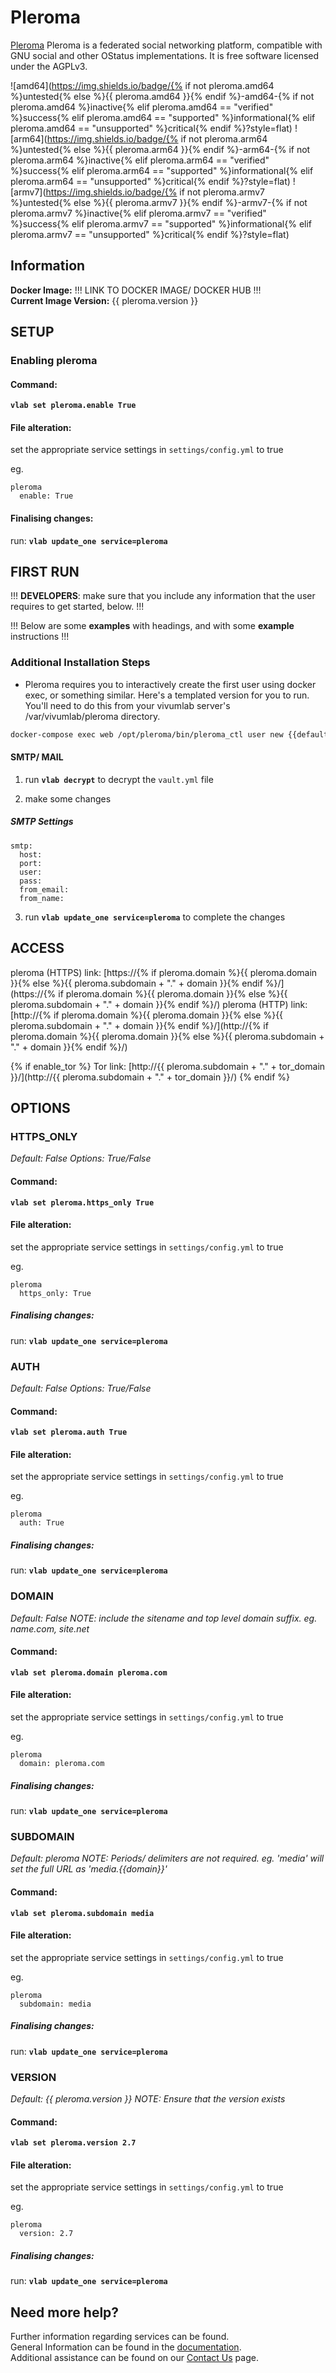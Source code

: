 # Pleroma

[Pleroma](https://github.com/angristan/docker-pleroma) Pleroma is a federated social networking platform, compatible with GNU social and other OStatus implementations. It is free software licensed under the AGPLv3.

![amd64](https://img.shields.io/badge/{% if not pleroma.amd64 %}untested{% else %}{{ pleroma.amd64 }}{% endif %}-amd64-{% if not pleroma.amd64 %}inactive{% elif pleroma.amd64 == "verified" %}success{% elif pleroma.amd64 == "supported" %}informational{% elif pleroma.amd64 == "unsupported" %}critical{% endif %}?style=flat)
![arm64](https://img.shields.io/badge/{% if not pleroma.arm64 %}untested{% else %}{{ pleroma.arm64 }}{% endif %}-arm64-{% if not pleroma.arm64 %}inactive{% elif pleroma.arm64 == "verified" %}success{% elif pleroma.arm64 == "supported" %}informational{% elif pleroma.arm64 == "unsupported" %}critical{% endif %}?style=flat)
![armv7](https://img.shields.io/badge/{% if not pleroma.armv7 %}untested{% else %}{{ pleroma.armv7 }}{% endif %}-armv7-{% if not pleroma.armv7 %}inactive{% elif pleroma.armv7 == "verified" %}success{% elif pleroma.armv7 == "supported" %}informational{% elif pleroma.armv7 == "unsupported" %}critical{% endif %}?style=flat)

## Information


**Docker Image:** !!! LINK TO DOCKER IMAGE/ DOCKER HUB !!!  
**Current Image Version:** {{ pleroma.version }}

## SETUP

### Enabling pleroma

#### Command:

**`vlab set pleroma.enable True`**

#### File alteration:

set the appropriate service settings in `settings/config.yml` to true

eg.
```
pleroma
  enable: True
```

#### Finalising changes:

run: **`vlab update_one service=pleroma`**

## FIRST RUN

!!! **DEVELOPERS**: make sure that you include any information that the user requires to get started, below. !!!

!!! Below are some **examples** with headings, and with some **example** instructions !!!

### Additional Installation Steps

* Pleroma requires you to interactively create the first user using docker exec, or something similar. Here's a templated version for you to run. You'll need to do this from your vivumlab server's /var/vivumlab/pleroma directory.

```sh
docker-compose exec web /opt/pleroma/bin/pleroma_ctl user new {{default_username}} {{admin_email}} --name {{default_username}} --password {{default_password}} --admin --moderator -y
```

#### SMTP/ MAIL

1. run **`vlab decrypt`** to decrypt the `vault.yml` file

2. make some changes


##### SMTP Settings
```
smtp:
  host:
  port:
  user:
  pass:
  from_email:
  from_name:
```

3. run **`vlab update_one service=pleroma`** to complete the changes


## ACCESS

pleroma (HTTPS) link: [https://{% if pleroma.domain %}{{ pleroma.domain }}{% else %}{{ pleroma.subdomain + "." + domain }}{% endif %}/](https://{% if pleroma.domain %}{{ pleroma.domain }}{% else %}{{ pleroma.subdomain + "." + domain }}{% endif %}/)
pleroma (HTTP) link: [http://{% if pleroma.domain %}{{ pleroma.domain }}{% else %}{{ pleroma.subdomain + "." + domain }}{% endif %}/](http://{% if pleroma.domain %}{{ pleroma.domain }}{% else %}{{ pleroma.subdomain + "." + domain }}{% endif %}/)

{% if enable_tor %}
Tor link: [http://{{ pleroma.subdomain + "." + tor_domain }}/](http://{{ pleroma.subdomain + "." + tor_domain }}/)
{% endif %}

## OPTIONS

### HTTPS_ONLY
*Default: False*
*Options: True/False*

#### Command:

**`vlab set pleroma.https_only True`**

#### File alteration:

set the appropriate service settings in `settings/config.yml` to true

eg.
```
pleroma
  https_only: True
```

##### Finalising changes:

run: **`vlab update_one service=pleroma`**

### AUTH
*Default: False*
*Options: True/False*

#### Command:

**`vlab set pleroma.auth True`**

#### File alteration:

set the appropriate service settings in `settings/config.yml` to true

eg.
```
pleroma
  auth: True
```

##### Finalising changes:

run: **`vlab update_one service=pleroma`**

### DOMAIN
*Default: False*
*NOTE: include the sitename and top level domain suffix. eg. name.com, site.net*

#### Command:

**`vlab set pleroma.domain pleroma.com`**

#### File alteration:

set the appropriate service settings in `settings/config.yml` to true

eg.
```
pleroma
  domain: pleroma.com
```

##### Finalising changes:

run: **`vlab update_one service=pleroma`**

### SUBDOMAIN
*Default: pleroma*
*NOTE: Periods/ delimiters are not required. eg. 'media' will set the full URL as 'media.{{domain}}'*

#### Command:

**`vlab set pleroma.subdomain media`**

#### File alteration:

set the appropriate service settings in `settings/config.yml` to true

eg.
```
pleroma
  subdomain: media
```

##### Finalising changes:

run: **`vlab update_one service=pleroma`**

### VERSION
*Default: {{  pleroma.version  }}*
*NOTE: Ensure that the version exists*

#### Command:

**`vlab set pleroma.version 2.7`**

#### File alteration:

set the appropriate service settings in `settings/config.yml` to true

eg.
```
pleroma
  version: 2.7
```

##### Finalising changes:

run: **`vlab update_one service=pleroma`**

## Need more help?
Further information regarding services can be found. \
General Information can be found in the [documentation](https://docs.vivumlab.com). \
Additional assistance can be found on our [Contact Us](https://docs.vivumlab.com/Contact-us) page.
